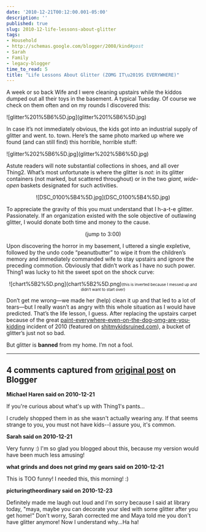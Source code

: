 ```yaml
---
date: '2010-12-21T00:12:00.001-05:00'
description: ''
published: true
slug: 2010-12-life-lessons-about-glitter
tags:
- Household
- http://schemas.google.com/blogger/2008/kind#post
- Sarah
- Family
- legacy-blogger
time_to_read: 5
title: "Life Lessons About Glitter (ZOMG IT\u2019S EVERYWHERE)"
---
```


<p>A week or so back Wife and I were cleaning upstairs while the kiddos dumped out all their toys in the basement. A typical Tuesday. Of course we check on them often and on my rounds I discovered this:</p>
<p>![glitter%201%5B6%5D.jpg](glitter%201%5B6%5D.jpg)</p>
<p>In case it’s not immediately obvious, the kids got into an industrial supply of glitter and went. to. town. Here’s the same photo marked up where we found (and can still find) this horrible, horrible stuff:</p>
<p>![glitter%202%5B6%5D.jpg](glitter%202%5B6%5D.jpg)</p>
<p>Astute readers will note substantial collections in shoes, and all over Thing2. What’s most unfortunate is where the glitter is <em>not</em>: in its glitter containers (not marked, but scattered throughout) or in the two <em>giant, wide-open</em> baskets designated for such activities.</p>  <p align="center">![DSC_0100%5B4%5D.jpg](DSC_0100%5B4%5D.jpg)</p>
<p>To appreciate the gravity of this you must understand that I h-a-t-e glitter. Passionately. If an organization existed with the sole objective of outlawing glitter, I would donate both time and money to the cause. </p>  <p align="center"></p>  <p align="center">(jump to 3:00) </p>
<p>Upon discovering the horror in my basement, I uttered a single expletive, followed by the undo code “peanutbutter” to wipe it from the children’s memory and immediately commanded wife to stay upstairs and ignore the preceding commotion. Obviously that didn’t work as I have no such power. Thing1 was lucky to hit the sweet spot on the shock curve:</p>  <p align="center">![chart%5B2%5D.png](chart%5B2%5D.png)<font size="1">(this is inverted because I messed up and didn’t want to start over)</font></p>
<p>Don’t get me wrong—we made her (help) clean it up and that led to a lot of tears—but I really wasn’t as angry with this whole situation as I would have predicted. That’s the life lesson, I guess. After replacing the upstairs carpet because of the great <a href="http://footedjammies.blogspot.com/2010/04/our-day-in-pictures.html" target="_blank">paint-everywhere-even-on-the-dog-omg-are-you-kidding</a> incident of 2010 (featured on <a href="http://www.shitmykidsruined.com/2010/05/14/acrylic-paint/" target="_blank">shitmykidsruined.com</a>), a bucket of glitter’s just not so bad.</p>    
<p>But glitter is <strong>banned</strong> from my home. I’m not a fool.</p>

---

## 4 comments captured from [original post](https://blog.wassupy.com/2010/12/life-lessons-about-glitter.html) on Blogger

**Michael Haren said on 2010-12-21**

If you're curious about what's up with Thing1's pants...

I crudely shopped them in as she wasn't actually wearing any. If that seems strange to you, you must not have kids--I assure you, it's common.

**Sarah said on 2010-12-21**

Very funny :)  I'm so glad you blogged about this, because my version would have been much less amusing!

**what grinds and does not grind my gears said on 2010-12-21**

This is TOO funny!  I needed this, this morning!  :)

**picturingtheordinary said on 2010-12-23**

Definitely made me laugh out loud and I'm sorry because I said at library today, &quot;maya, maybe you can decorate your sled with some glitter after you get home!&quot; Don't worry, Sarah corrected me and Maya told me you don't have glitter anymore! Now I understand why...Ha ha!

